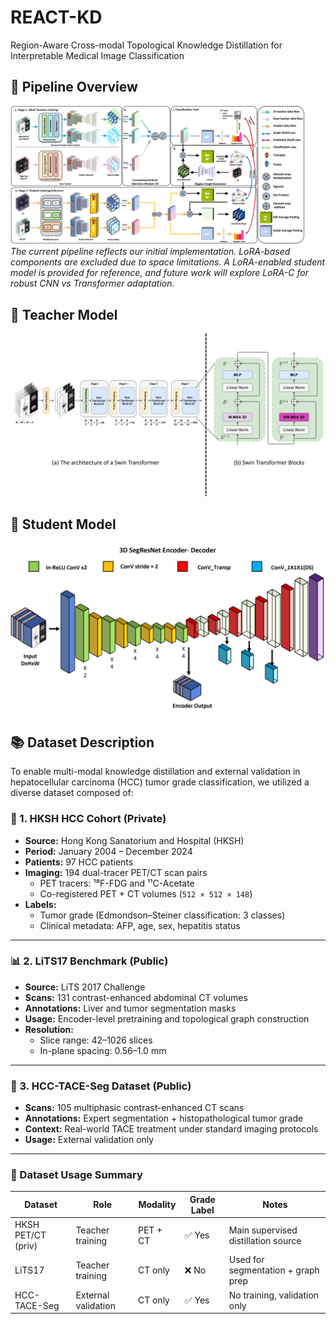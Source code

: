 # REACT-KD
Region-Aware Cross-modal Topological Knowledge Distillation for Interpretable Medical Image Classification

## 📌 Pipeline Overview
![Pipeline](Img/Pipnline_github.png)
*The current pipeline reflects our initial implementation. LoRA-based components are excluded due to space limitations. A LoRA-enabled student model is provided for reference, and future work will explore LoRA-C for robust CNN vs Transformer adaptation.*
## 🧠 Teacher Model
![Teacher Encoder](Img/SW-Encoder.png)

## 🎯 Student Model
![Student Encoder](Img/SegRenst-Encoder.png)

## 📚 Dataset Description

To enable multi-modal knowledge distillation and external validation in hepatocellular carcinoma (HCC) tumor grade classification, we utilized a diverse dataset composed of:

### 🏥 1. HKSH HCC Cohort (Private)
- **Source:** Hong Kong Sanatorium and Hospital (HKSH)  
- **Period:** January 2004 – December 2024  
- **Patients:** 97 HCC patients  
- **Imaging:** 194 dual-tracer PET/CT scan pairs  
  - PET tracers: ¹⁸F-FDG and ¹¹C-Acetate  
  - Co-registered PET + CT volumes (`512 × 512 × 148`)  
- **Labels:**  
  - Tumor grade (Edmondson–Steiner classification: 3 classes)  
  - Clinical metadata: AFP, age, sex, hepatitis status

---

### 📊 2. LiTS17 Benchmark (Public)
- **Source:** LiTS 2017 Challenge  
- **Scans:** 131 contrast-enhanced abdominal CT volumes  
- **Annotations:** Liver and tumor segmentation masks  
- **Usage:** Encoder-level pretraining and topological graph construction  
- **Resolution:**  
  - Slice range: 42–1026 slices  
  - In-plane spacing: 0.56–1.0 mm  

---

### 🧪 3. HCC-TACE-Seg Dataset (Public)
- **Scans:** 105 multiphasic contrast-enhanced CT scans  
- **Annotations:** Expert segmentation + histopathological tumor grade  
- **Context:** Real-world TACE treatment under standard imaging protocols  
- **Usage:** External validation only

---

### 🔄 Dataset Usage Summary

| Dataset            | Role                  | Modality      | Grade Label | Notes                              |
|--------------------|-----------------------|---------------|-------------|-------------------------------------|
| HKSH PET/CT (priv) | Teacher training      | PET + CT      | ✅ Yes      | Main supervised distillation source |
| LiTS17             | Teacher training      | CT only       | ❌ No       | Used for segmentation + graph prep  |
| HCC-TACE-Seg       | External validation   | CT only       | ✅ Yes      | No training, validation only        |
